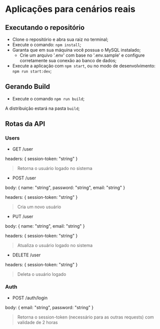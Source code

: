 # Aplicações para cenários reais

## Executando o repositório

- Clone o repositório e abra sua raiz no terminal;
- Execute o comando: `npm install`;
- Garanta que em sua máquina você possua o MySQL instalado;
    - Crie um arquivo '.env' com base no '.env.sample' e configure corretamente sua conexão ao banco de dados;
- Execute a aplicação com `npm start`, ou no modo de desenvolvimento: `npm run start:dev`;

## Gerando Build

- Execute o comando `npm run build`;

A distribuição estará na pasta `build`;

## Rotas da API

### Users

- GET /user

headers: {
    session-token: "string"
}
> Retorna o usuário logado no sistema

- POST /user

body: {
    name: "string",
    password: "string",
    email: "string"
}

headers: {
    session-token: "string"
}
> Cria um novo usuário

- PUT /user

body: {
    name: "string",
    email: "string"
}

headers: {
    session-token: "string"
}
> Atualiza o usuário logado no sistema

- DELETE /user

headers: {
    session-token: "string"
}
> Deleta o usuário logado

### Auth

- POST /auth/login

body: {
    email: "string",
    password: "string"
}
> Retorna o session-token (necessário para as outras requests) com validade de 2 horas

